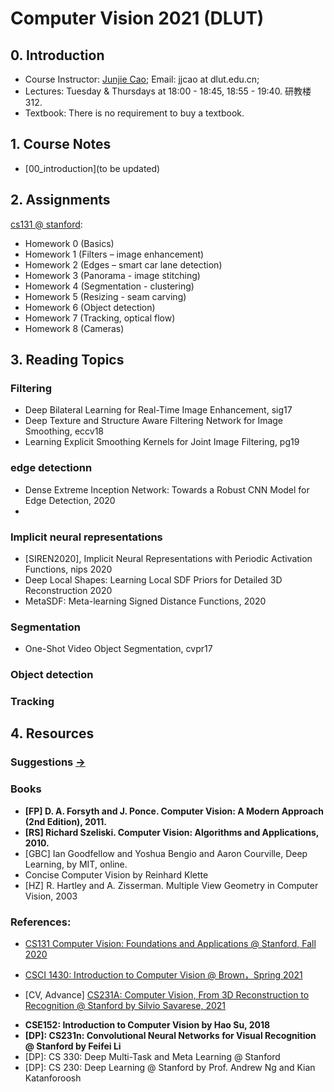 # Computer Vision 2021 (DLUT)
## 0. Introduction

- Course Instructor: [Junjie Cao](http://jjcao.github.io/); Email: jjcao at dlut.edu.cn; 
- Lectures: Tuesday & Thursdays at 18:00 - 18:45, 18:55 - 19:40. 研教楼312.
- Textbook: There is no requirement to buy a textbook.

## 1. Course Notes
- [00_introduction](to be updated)

## 2. Assignments
[cs131 @ stanford](http://vision.stanford.edu/teaching/cs131_fall2021/assignments.html):
- Homework 0 (Basics)
- Homework 1 (Filters – image enhancement)
- Homework 2 (Edges – smart car lane detection)
- Homework 3 (Panorama - image stitching)
- Homework 4 (Segmentation - clustering)
- Homework 5 (Resizing - seam carving)
- Homework 6 (Object detection)
- Homework 7 (Tracking, optical flow)
- Homework 8 (Cameras)

## 3. Reading Topics
### Filtering
- Deep Bilateral Learning for Real-Time Image Enhancement, sig17
- Deep Texture and Structure Aware Filtering Network for Image Smoothing, eccv18
- Learning Explicit Smoothing Kernels for Joint Image Filtering, pg19

### edge detectionn
- Dense Extreme Inception Network: Towards a Robust CNN Model for Edge Detection, 2020
- 
### Implicit neural representations
<!-- - Implicit Geometric Regularization for Learning Shapes, 2020, Yaron Lipman -->
- [SIREN2020], Implicit Neural Representations with Periodic Activation Functions, nips 2020
- Deep Local Shapes: Learning Local SDF Priors for Detailed 3D Reconstruction 2020
- MetaSDF: Meta-learning Signed Distance Functions, 2020

### Segmentation
- One-Shot Video Object Segmentation, cvpr17

### Object detection

### Tracking

## 4. Resources
### Suggestions [->](https://github.com/jjcao-school/common/tree/main/for_students)

### Books 
<ul>
<li><b>[FP] D. A. Forsyth and J. Ponce. Computer Vision: A Modern Approach (2nd Edition), 2011.</b></li>
<li><b>[RS] Richard Szeliski. Computer Vision: Algorithms and Applications, 2010.</b></li>
<li>[GBC] Ian Goodfellow and Yoshua Bengio and Aaron Courville, Deep Learning, by MIT, online.</li>
<li>Concise Computer Vision by Reinhard Klette</li>
<li>[HZ] R. Hartley and A. Zisserman. Multiple View Geometry in Computer Vision, 2003</li>
</ul>

### References:
- [CS131 Computer Vision: Foundations and Applications @ Stanford, Fall 2020](http://vision.stanford.edu/teaching/cs131_fall2021/index.html)
- [CSCI 1430: Introduction to Computer Vision @ Brown，Spring 2021](https://browncsci1430.github.io/webpage/index.html)


- [CV, Advance] [CS231A: Computer Vision, From 3D Reconstruction to Recognition @ Stanford by Silvio Savarese, 2021](https://web.stanford.edu/class/cs231a/syllabus.html)
  
<ul>
<li><b>CSE152: Introduction to Computer Vision by Hao Su, 2018</b></li>
<li><b>[DP]: CS231n: Convolutional Neural Networks for Visual Recognition @ Stanford by Feifei Li</b></li>
<li>[DP]: CS 330: Deep Multi-Task and Meta Learning @ Stanford</li>
<li>[DP]: CS 230: Deep Learning @ Stanford by Prof. Andrew Ng and Kian Katanforoosh</li>
</ul>